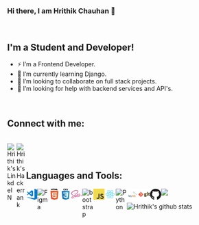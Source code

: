 ### Hi there, I am Hrithik Chauhan 👋   
<br>         
           
 ## I'm a Student and Developer!  
- ⚡ I’m a Frontend Developer.         
- 🌱 I’m currently learning Django.            
- 👯 I’m looking to collaborate on full stack projects.      
- 🤔 I’m looking for help with backend services and API's.  
<!--- 🥅 2020 Goals: Contribute more to Open Source projects -->   
 <!-- - ⚡ Fun fact: Remember  places you've traveled and memorable experiences you've had on your journies. -->    
      
 <br>   
 
 ## Connect with me:
 <br>
 <a href="https://www.linkedin.com/in/hrithik-chauhan-b2a643150/">   
  <img align="left" alt="Hrithik's LinkdeIN" width="22px" src="https://cdn.jsdelivr.net/npm/simple-icons@v3/icons/linkedin.svg" />
</a>
<a href="https://www.hackerrank.com/hrithikchauhan01">
  <img align="left" alt="Hrithik's Hackerrank" width="22px" src="https://cdn.jsdelivr.net/npm/simple-icons@3.1.0/icons/hackerrank.svg" />
</a>
<br> 
<br>

## Languages and Tools: 

<img align="left" alt="Visual Studio Code" width="26px" src="https://raw.githubusercontent.com/github/explore/80688e429a7d4ef2fca1e82350fe8e3517d3494d/topics/visual-studio-code/visual-studio-code.png" />
<img align="left" alt="Figma" width="27px" src="https://img.icons8.com/windows/32/000000/figma.png"/>
<img align="left" alt="HTML5" width="26px" src="https://raw.githubusercontent.com/github/explore/80688e429a7d4ef2fca1e82350fe8e3517d3494d/topics/html/html.png" />
<img align="left" alt="CSS3" width="26px" src="https://raw.githubusercontent.com/github/explore/80688e429a7d4ef2fca1e82350fe8e3517d3494d/topics/css/css.png" />
<img align="left" alt="Sass" width="26px" src="https://raw.githubusercontent.com/github/explore/80688e429a7d4ef2fca1e82350fe8e3517d3494d/topics/sass/sass.png" />  
<img align="left" alt="bootstrap" width="26px" src="https://img.icons8.com/color/48/000000/bootstrap.png"/>  
<img align="left" alt="JavaScript" width="26px" src="https://raw.githubusercontent.com/github/explore/80688e429a7d4ef2fca1e82350fe8e3517d3494d/topics/javascript/javascript.png" />
<img align="left" alt="React" width="26px" src="https://raw.githubusercontent.com/github/explore/80688e429a7d4ef2fca1e82350fe8e3517d3494d/topics/react/react.png" />
<!--<img align="left" alt="Node.js" width="26px" src="https://raw.githubusercontent.com/github/explore/80688e429a7d4ef2fca1e82350fe8e3517d3494d/topics/nodejs/nodejs.png" />-->
<img align="left" alt="Python" width="26px" src="https://img.icons8.com/color/48/000000/python.png"/>   
<img align="left alt="Django" width="27px" src="https://img.icons8.com/color/48/000000/django.png"/>
<img align="left" alt="MySQL" width="27px" src="https://raw.githubusercontent.com/github/explore/80688e429a7d4ef2fca1e82350fe8e3517d3494d/topics/mysql/mysql.png" />
<img align="left" alt="Git" width="27px" src="https://raw.githubusercontent.com/github/explore/80688e429a7d4ef2fca1e82350fe8e3517d3494d/topics/git/git.png" />
<img align="left" alt="GitHub" width="26px" src="https://raw.githubusercontent.com/github/explore/78df643247d429f6cc873026c0622819ad797942/topics/github/github.png" />



<br>

![Hrithik's github stats](https://github-readme-stats.vercel.app/api?username=Hrithik5&show_icons=true&hide_border=truetheme=cobalt)


<!--
**Hrithik5/Hrithik5** is a ✨ _special_ ✨ repository because its `README.md` (this file) appears on your GitHub profile.

Here are some ideas to get you started:

- 🔭 I’m currently working on ...
- 🌱 I’m currently learning ...
- 👯 I’m looking to collaborate on ...
- 🤔 I’m looking for help with ...
- 💬 Ask me about ...
- 📫 How to reach me: ...
- 😄 Pronouns: ...
- ⚡ Fun fact: ...
-->
